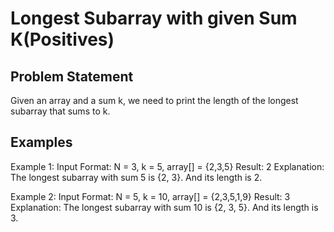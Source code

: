 # Longest Subarray with given Sum K(Positives)

## Problem Statement
Given an array and a sum k, we need to print the length of the longest subarray that sums to k.

## Examples

Example 1:
Input Format: N = 3, k = 5, array[] = {2,3,5}
Result: 2
Explanation: The longest subarray with sum 5 is {2, 3}. And its length is 2.

Example 2:
Input Format: N = 5, k = 10, array[] = {2,3,5,1,9}
Result: 3
Explanation: The longest subarray with sum 10 is {2, 3, 5}. And its length is 3.